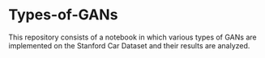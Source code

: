 # Types-of-GANs
This repository consists of a notebook in which various types of GANs are implemented on the Stanford Car Dataset and their results are analyzed.
